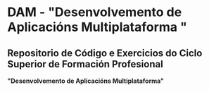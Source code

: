 # DAM  - __"Desenvolvemento de Aplicacións Multiplataforma "__

## Repositorio de Código e Exercicios do Ciclo Superior de Formación Profesional
__"Desenvolvemento de Aplicacións Multiplataforma"__
